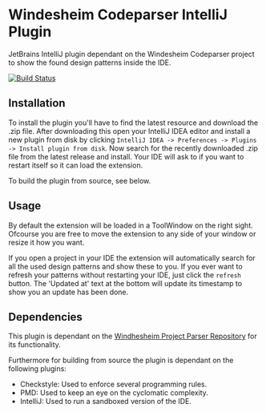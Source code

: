 # Windesheim Codeparser IntelliJ Plugin

JetBrains IntelliJ plugin dependant on the Windesheim Codeparser project to show the found design patterns inside the IDE.

[![Build Status](https://travis-ci.org/Taronyuu/WindesheimTechnologieProjectPlugin.svg?branch=master)](https://travis-ci.org/Taronyuu/WindesheimTechnologieProjectPlugin)

## Installation
To install the plugin you'll have to find the latest resource and download the .zip file. After downloading this open your IntelliJ IDEA editor and install a new plugin from disk by clicking `IntelliJ IDEA -> Preferences -> Plugins -> Install plugin from disk`. 
Now search for the recently downloaded .zip file from the latest release and install. 
Your IDE will ask to if you want to restart itself so it can load the extension.

To build the plugin from source, see below.

## Usage
By default the extension will be loaded in a ToolWindow on the right sight. 
Ofcourse you are free to move the extension to any side of your window or resize it how you want.

If you open a project in your IDE the extension will automatically search for all the used design patterns and show these to you.
If you ever want to refresh your patterns without restarting your IDE, just click the `refresh` button. 
The 'Updated at' text at the bottom will update its timestamp to show you an update has been done.

## Dependencies
This plugin is dependant on the [Windhesheim Project Parser Repository](https://raw.githubusercontent.com/Taronyuu/WindesheimTechnologieProject/master/README.md) for its functionality.

Furthermore for building from source the plugin is dependant on the following plugins:
- Checkstyle: Used to enforce several programming rules.
- PMD: Used to keep an eye on the cyclomatic complexity.
- IntelliJ: Used to run a sandboxed version of the IDE.

